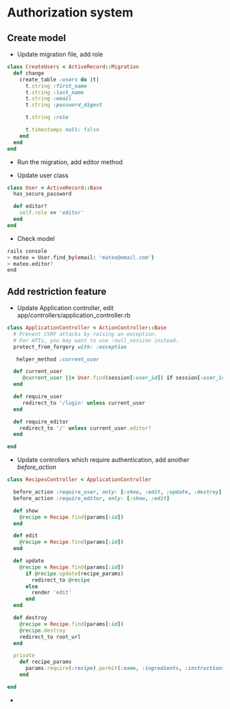 # Authorization system

## Create model

* Update migration file, add role
```ruby
class CreateUsers < ActiveRecord::Migration
  def change
    create_table :users do |t|
      t.string :first_name
      t.string :last_name
      t.string :email
      t.string :password_digest

	  t.string :role

      t.timestamps null: false
    end
  end
end
```

* Run the migration, add editor method

* Update user class
```ruby
class User < ActiveRecord::Base
  has_secure_password

  def editor?
    self.role == 'editor'
  end
end
```

* Check model
```bash
rails console
> mateo = User.find_by(email: 'mateo@email.com')
> mateo.editor?
end
```

## Add restriction feature

* Update Application controller, edit app/controllers/application_controller.rb
```ruby
class ApplicationController < ActionController::Base
  # Prevent CSRF attacks by raising an exception.
  # For APIs, you may want to use :null_session instead.
  protect_from_forgery with: :exception

   helper_method :current_user

  def current_user
     @current_user ||= User.find(session[:user_id]) if session[:user_id]
  end

  def require_user
     redirect_to '/login' unless current_user
  end

  def require_editor
    redirect_to '/' unless current_user.editor?
  end

end
```

* Update controllers which require authentication, add another *before_action*
```ruby
class RecipesController < ApplicationController

  before_action :require_user, only: [:show, :edit, :update, :destroy]
  before_action :require_editor, only: [:show, :edit]

  def show
    @recipe = Recipe.find(params[:id])
  end

  def edit
    @recipe = Recipe.find(params[:id])
  end

  def update
    @recipe = Recipe.find(params[:id])
      if @recipe.update(recipe_params)
        redirect_to @recipe
      else
        render 'edit'
      end
  end

  def destroy
    @recipe = Recipe.find(params[:id])
    @recipe.destroy
    redirect_to root_url
  end

  private
    def recipe_params
      params.require(:recipe).permit(:name, :ingredients, :instructions)
    end

end
```

* 
